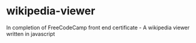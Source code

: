# wikipedia-viewer
In completion of FreeCodeCamp front end certificate - A wikipedia viewer written in javascript
